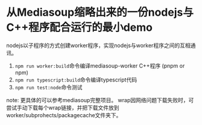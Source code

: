 # 从Mediasoup缩略出来的一份nodejs与C++程序配合运行的最小demo

nodejs以子程序的方式创建worker程序，实现nodejs与worker程序之间的互相通讯。

1. `npm run worker:build`命令编译mediasoup-worker C++程序 (pnpm or npm)
2. `npm run typescript:build`命令编译typescript代码
3. `npm run test:node`命令测试


note: 更具体的可以参考mediasoup完整项目。
wrap因网络问题下载失败时，可尝试手动下载每个wrap链接，并把下载文件放到worker/subprohects/packagecache文件夹下。